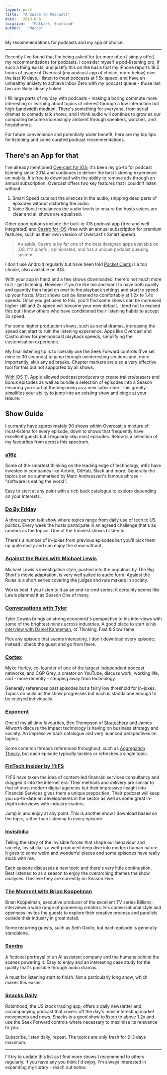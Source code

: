 ```yaml
---
layout: post
title:  "A Guide to Podcasts"
date:   2019-6-8
location:   "Falkirk, Scotland"
author:   "Murdo"
---
```


My recommendations for podcasts and my app of choice.

---

Recently I've found that I'm being asked for (or more often I simply offer) my recommendations for podcasts. I consider myself a pod-listening pro, if such a thing exists, and justify this on the basis that my iPhone reports 18.5 hours of usage of Overcast (my podcast app of choice, more below) over the last 10 days, I listen to most podcasts at 1.5x speed, and have an unhealthy anxiety to achieve Inbox Zero with my podcast queue - those last two are likely closely linked.

I fill large parts of my day with podcasts - making a boring commute more interesting or learning about topics of interest through a low interaction but high-bandwidth medium. There's something for everyone, from serial dramas to comedy talk shows, and I think audio will continue to grow as our computing become increasingly ambient through speakers, watches, and headphones. 

For future convenience and potentially wider benefit, here are my top tips for listening and some curated podcast recommendations. 

## There's an App for that
I've already mentioned [Overcast for iOS](https://overcast.fm/); it's been my go-to for podcast listening since 2014 and continues to deliver the best listening experience on mobile. It's free to download with the ability to remove ads through an annual subscription. Overcast offers two key features that I couldn't listen without:
1. Smart Speed cuts out the silences in the audio, snipping dead parts of episodes without distorting the audio.
2. Voice Boost rebalances the audio levels to ensure the hosts voices are clear and all shows are equalised.

Other good options include the built-in iOS podcast app (free and well integrated) and [Castro for iOS](https://castro.fm/) (free with an annual subscription for premium features, such as their own version of Overcast's Smart Speed).

> An aside, Castro is by far one of the best designed apps available on iOS. It's playful, opinionated, and has a unique podcast queuing system.

I don't use Android regularly but have been told [Pocket Casts](https://www.pocketcasts.com/) is a top choice, also available on iOS.

With your app in hand and a few shows downloaded, there's not much more to it - get listening. However if you're like me and want to have both quality and quantity then head on over to the playback settings and start to speed up your hosts. Most shows can be listened to comfortably at 1.2x to 1.4x speeds. Once you get used to this, you'll find some shows can be increased higher still and 2x speed will become your new default. I tend not to exceed this but I know others who have conditioned their listening habits to accept 3x speed.

For some higher production shows, such as serial dramas, increasing the speed can start to ruin the listening experience. Apps like Overcast and Castro allow for per-podcast playback speeds, simplifying the customisation experience.

My final listening tip is to liberally use the Seek Forward controls (I've set mine to 30 seconds) to jump through uninteresting sections and, more importantly, skip any ad breaks. Chapter markers are also a very effective tool for this but not supported by all shows.

[With iOS 11](https://www.macworld.com/article/3206044/4-ways-ios-11-will-improve-how-you-listen-to-podcasts.html), Apple allowed podcast producers to create trailers/teasers and bonus episodes as well as bundle a selection of episodes into a Season ensuring you start at the beginning as a new subscriber. This greatly simplifies your ability to jump into an existing show and binge at your leisure.

## Show Guide
I currently have approximately 90 shows within Overcast; a mixture of must-listens for every episode, down to shows that frequently have excellent guests but I regularly skip most episodes. Below is a selection of my favourites from across this spectrum.

### [a16z](https://podcasts.apple.com/in/podcast/a16z/id842818711)
Some of the smartest thinking on the leading edge of technology, a16z have invested in companies like Airbnb, GitHub, Slack and more. Generally the topics can be summarised by Marc Andreessen's famous phrase - "software is eating the world". 

Easy to start at any point with a rich back catalogue to explore depending on your interests. 

### [Do By Friday](http://dobyfriday.com/)
A three person talk show where topics range from daily use of tech to US politics. Every week the hosts participate in an agreed challenge that's as random as the topics. One of the funniest shows I listen to. 

There's a number of in-jokes from previous episodes but you'll pick them up quite easily and can enjoy the show without.

### [Against the Rules with Michael Lewis](https://atrpodcast.com/)
Michael Lewis's investigative style, pushed into the populous by The Big Short's movie adaptation, is very well suited to audio form. Against the Rules is a short series covering the judges and rule makers in society.

Works best if you listen to it as an end-to-end series; it certainly seems like Lewis planned it as Season One of many.

### [Conversations with Tyler](https://conversationswithtyler.com/)
Tyler Cowen brings an strong economist's perspective to his interviews with some of the brightest minds across industries. A good place to start is his [interview with Daniel Kahneman](https://medium.com/conversations-with-tyler/tyler-cowen-daniel-kahneman-economics-bias-noise-167275de691f), of Thinking, Fast & Slow fame.

Pick any episode that seems interesting. I don't download every episode; instead I check the guest and go from there.

### [Cortex](https://www.relay.fm/cortex)
Myke Hurley, co-founder of one of the largest independent podcast networks, and CGP Grey, a creator on YouTube, discuss work, working life, and - more recently - stepping away from technology.

Generally references past episodes but a fairly low threshold for in-jokes. Topics do build as the show progresses but each is standalone enough to be enjoyed individually.  

### [Exponent](https://exponent.fm/)
One of my all time favourites, Ben Thompson of [Stratechery](http://stratechery.com/) and James Allworth discuss the impact technology is having on business strategy and society. An impressive back catalogue and very nuanced perspectives on topics.

Some common threads referenced throughout, such as [Aggregation Theory](https://stratechery.com/2015/aggregation-theory/), but each episode typically tackles or refreshes a single topic.

### [FinTech Insider by 11:FS](https://fi.11fs.com/)
11:FS have taken the idea of content-led financial services consultancy and dragged it into the internet era. Their methods and delivery are similar to that of most modern digital agencies but their impressive insight into Financial Services gives them a unique proposition. Their podcast will keep you up-to-date on developments in the sector as well as some great in-depth interviews with industry leaders.

Jump in and enjoy at any point. This is another show I download based on the topic, rather than listening to every episode. 

### [Invisibilia](https://www.npr.org/podcasts/510307/invisibilia)
Telling the story of the invisible forces that shape our behaviour and society, Invisibilia is a well-produced deep dive into modern human nature. It goes to some weird and wonderful places and some episodes have really stuck with me.

Each episode discusses a new topic and there's very little continuation. Best listened to as a season to enjoy the overarching themes the show analyses. I believe they are currently on Season Five.

### [The Moment with Brian Koppelman](https://podcasts.apple.com/gb/podcast/the-moment-with-brian-koppelman/id814550071)
Brian Koppelman, executive producer of the excellent TV series Billions, interviews a wide range of pioneering creators. His conversational style and openness invites the guests to explore their creative process and parallels outside their industry in great detail.

Some recurring guests, such as Seth Godin, but each episode is generally standalone.

### [Sandra](https://gimletmedia.com/sandra)
A fictional portrayal of an AI assistant company and the humans behind the scenes powering it. Easy to enjoy and an interesting case study for the quality that's possible through audio dramas.

A must for listening start to finish. Not a particularly long show, which makes this easier. 

### [Snacks Daily](https://snacks.robinhood.com/)
Robinhood, the US stock trading app, offers a daily newsletter and accompanying podcast that covers off the day's most interesting market movements and news. Snacks is a good show to listen to above 1.2x and use the Seek Forward controls where necessary to maximise its relevance to you.

Subscribe, listen daily, repeat. The topics are only fresh for 2-3 days maximum. 

---
I'll try to update this list as I find more shows I recommend to others regularly. If you have any you think I'd enjoy, I'm always interested in expanding my library - reach out below.
